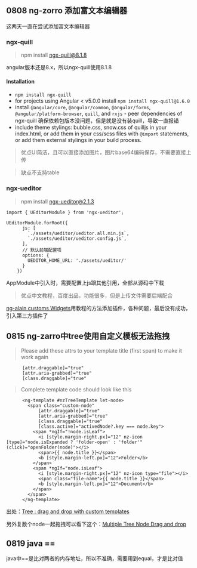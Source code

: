 ## 0808 ng-zorro 添加富文本编辑器

这两天一直在尝试添加富文本编辑器

### ngx-quill

> npm install ngx-quill@8.1.8

angular版本还是8.x，所以ngx-quill使用8.1.8

#### Installation

- `npm install ngx-quill`
- for projects using Angular < v5.0.0 install `npm install ngx-quill@1.6.0`
- install `@angular/core`, `@angular/common`, `@angular/forms`, `@angular/platform-browser`, `quill`, and `rxjs` - peer dependencies of ngx-quill 确保依赖包版本没问题，但是就是没有装quill，导致一直报错
- include theme stylings: bubble.css, snow.css of quilljs in your index.html, or add them in your css/scss files with `@import` statements, or add them external stylings in your build process.

> 优点UI简洁，且可以直接添加图片，图片base64编码保存，不需要直接上传

> 缺点不支持table

### ngx-ueditor

> npm install ngx-ueditor@2.1.3

`import { UEditorModule } from 'ngx-ueditor';`

```TS
UEditorModule.forRoot({
      js: [
        `./assets/ueditor/ueditor.all.min.js`,
        `./assets/ueditor/ueditor.config.js`,
      ],
      // 默认前端配置项
      options: {
        UEDITOR_HOME_URL: './assets/ueditor/'
      }
    })

```

AppModule中引入时，需要配置上js跟其他引用，全部从源码中下载

> 优点中文教程，百度出品，功能很多，但是上传文件需要后端配合

[ng-alain customs Widgets](https://ng-alain.com/form/customize/zh)用教程的方法添加插件，各种问题，最后没有成功，引入第三方插件了

## 0815 ng-zarro中tree使用自定义模板无法拖拽

> Please add these attrs to your template title (first span) to make it work again

```TS
      [attr.draggable]="true"
      [attr.aria-grabbed]="true"
      [class.draggable]="true"
```
> Complete template code should look like this

```TS
      <ng-template #nzTreeTemplate let-node>
        <span class="custom-node" 
            [attr.draggable]="true"
            [attr.aria-grabbed]="true"
            [class.draggable]="true"
            [class.active]="activedNode?.key === node.key">
          <span *ngIf="!node.isLeaf">
            <i [style.margin-right.px]="12" nz-icon [type]="node.isExpanded ? 'folder-open' : 'folder'"    (click)="openFolder(node)"></i>
            <span>{{ node.title }}</span>
            <b [style.margin-left.px]="12">Folder</b>
          </span>
          <span *ngIf="node.isLeaf">
            <i [style.margin-right.px]="12" nz-icon type="file"></i>
            <span class="file-name">{{ node.title }}</span>
            <b [style.margin-left.px]="12">Document</b>
          </span>
        </span>
      </ng-template>
```
出处：[Tree : drag and drop with custom templates](https://github.com/NG-ZORRO/ng-zorro-antd/issues/3640)

另外复数个node一起拖拽可以看下这个：[Multiple Tree Node Drag and drop](https://github.com/NG-ZORRO/ng-zorro-antd/issues/2808)

## 0819 java ==

java中==是比对两者的内存地址，所以不准确，需要用到equal，才是比对值
